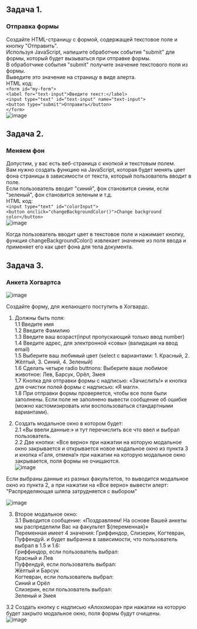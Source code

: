 ## Задача 1.   
### Отправка формы  

Создайте HTML-страницу с формой, содержащей текстовое поле и кнопку "Отправить".  
Используя JavaScript, напишите обработчик события "submit" для формы, который будет вызываться при отправке формы.  
В обработчике события "submit" получите значение текстового поля из формы.  
Выведите это значение на страницу в виде алерта.  
HTML код:  
 `<form id="my-form">`  
		`<label for="text-input">Введите текст:</label>`  
		`<input type="text" id="text-input" name="text-input">`  
		`<button type="submit">Отправить</button>`  
	`</form>`  
  ![image](https://user-images.githubusercontent.com/113675674/226186217-cb43d082-c537-4ba2-a319-831b24820f1b.png)  


## Задача 2.   
### Меняем фон  
Допустим, у вас есть веб-страница с кнопкой и текстовым полем.   
Вам нужно создать функцию на JavaScript, которая будет менять цвет фона страницы в зависимости от текста, который пользователь вводит в поле.   
Если пользователь вводит "синий", фон становится синим, если "зеленый", фон становится зеленым и т.д.  
HTML код:  
`<input type="text" id="colorInput">`  
`<button onclick="changeBackgroundColor()">Change background color</button>`  
![image](https://user-images.githubusercontent.com/113675674/226188303-3524e1b6-f2d9-41a9-b42f-5139996f100b.png)  
  
  Когда пользователь вводит цвет в текстовое поле и нажимает кнопку, функция changeBackgroundColor() извлекает значение из поля ввода и применяет его как цвет фона для тела документа.  

## Задача 3.   
### Анкета Хогвартса  
![image](https://user-images.githubusercontent.com/113675674/236254973-e3e04fe5-200e-4466-8801-b7ebd5a9fe95.png)  

Создайте форму, для желающего поступить в Хогвардс.  
1.	Должны быть поля:   
1.1	Введите имя  
1.2	Введите Фамилию  
1.3	Введите ваш  возраст(input пропускающий только ввод number)  
1.4	Введите адрес, для электронной «совы» (валидация на ввод email)  
1.5	Выберите ваш любимый цвет (select  с вариантами: 1. Красный, 2. Жёлтый, 3. Синий, 4. Зеленый)  
1.6	Сделать четыре  radio buttnons: Выберите ваше любимое животное: Лев, Барсук, Орёл, Змея  
1.7	Кнопка для отправки формы с надписью: «Зачислить!» и кнопка для очистки полей формы с надписью: «Я магл».  
1.8	При отправки формы проверяется, чтобы все поля были заполнены. Если поле не заполнено вывести сообщение об ошибке (можно кастомизировать или воспользоваться стандартными вариантами).  

2.	Создать модальное окно в котором будет:   
2.1	«Вы ввели данные:» и тут перечислить все что ввел и выбрал пользователь.   
2.2	 Две кнопки: «Все верно» при нажатии на которую модальное окно закрывается и открывается новое модальное окно из пункта 3  и кнопка  «Галя, отмена!» при нажатии на которую модальное окно закрывается, поля формы не очищаются.  
![image](https://user-images.githubusercontent.com/113675674/236255296-cffb0e0b-5fb3-4487-82d6-e5d9c9741f8c.png)  

Если выбраны данные из разных факультетов, то выводится модальное окно из пункта 2, а при нажатии на «Все верно»  вывести алерт: "Распределяющая шляпа затрудняется с выбором"  

![image](https://user-images.githubusercontent.com/113675674/236255353-255f0d1b-ed0b-4ff5-bc56-29dda052b6a5.png)  


3.	Второе модальное окно:   
3.1	 Выводится  сообщение:  «Поздравляем! На основе Вашей анкеты мы распределили Вас на факультет ${переменная}»  
 Переменная имеет 4 значения: Гриффиндор, Слизерин, Когтевран, Пуффендуй. и будет выбранна в зависимости, что пользователь выбрал в 1.5 и 1.6:  
Гриффиндор, если пользователь выбрал:  
Красный и Лев  
Пуффендуй, если пользователь выбрал:  
Жёлтый и Барсук  
Когтевран, если пользователь выбрал:  
Синий и Орёл  
Слизерин, если пользователь выбрал:  
Зеленый и Змея  

3.2	Создать кнопку с надписью «Алохомора»  при нажатии на которую будет закрыто модальное окно, поля формы будут очищены.  
![image](https://user-images.githubusercontent.com/113675674/236255442-4c424547-bb9c-448b-b276-8dd8a04f921f.png)  
